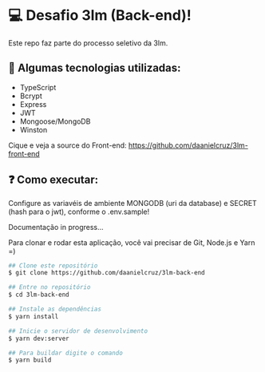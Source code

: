 # :computer: Desafio 3lm (Back-end)!
Este repo faz parte do processo seletivo da 3lm.

## :rocket: Algumas tecnologias utilizadas:


- TypeScript
- Bcrypt
- Express
- JWT
- Mongoose/MongoDB
- Winston

Cique e veja a source do Front-end: https://github.com/daanielcruz/3lm-front-end

## :question: Como executar:

Configure as variavéis de ambiente MONGODB (uri da database) e SECRET (hash para o jwt), conforme o .env.sample!

Documentação in progress...

Para clonar e rodar esta aplicação, você vai precisar de Git, Node.js e Yarn =)
```bash
## Clone este repositório
$ git clone https://github.com/daanielcruz/3lm-back-end

## Entre no repositório
$ cd 3lm-back-end

## Instale as dependências
$ yarn install

## Inicie o servidor de desenvolvimento
$ yarn dev:server

## Para buildar digite o comando
$ yarn build
```
